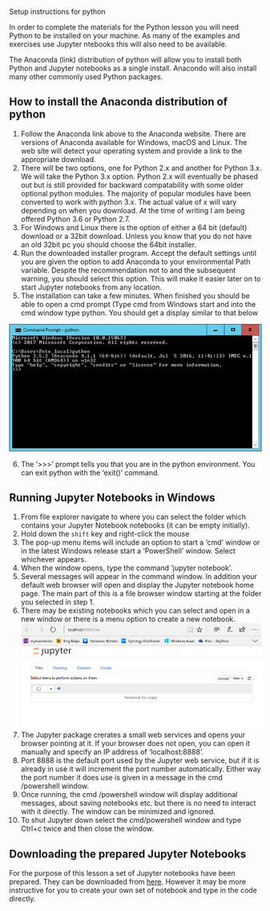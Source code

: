 


Setup instructions for python

In order to complete the materials for the Python lesson you will need Python to be installed on your machine. As many of the examples and exercises use Jupyter ntebooks this will also need to be available. 

The Anaconda (link) distribution of python will allow you to install both Python and Jupyter notebooks as a single install. Anacondo will also install many other commonly used Python packages.

## How to install the Anaconda distribution of python

1.	Follow the Anaconda link above to the Anaconda website. There are versions of Anaconda available for Windows, macOS and Linux. The web site will detect your operating system and provide a link to the appropriate download. 
2.	There will be two options, one for Python 2.x and another for Python 3.x. We will take the Python 3.x option. Python 2.x will eventually be phased out but is still provided for backward compatability with some older optional python modules. The majority of popular modules have been converted to work with python 3.x. The actual value of x will vary depending on when you download. At the time of writing I am being offered Python 3.6 or Python 2.7.
3.	For Windows and Linux there is the option of either a 64 bit (default) download or a 32bit download. Unless you know that you do not have an old 32bit pc you should choose the 64bit installer.
4.	Run the downloaded installer program. Accept the default settings until you are given the option to add Anaconda to your environmental Path variable. Despite the recommendation not to and the subsequent warning, you should select this option. This will make it easier later on to start Jupyter notebooks from any location.
5.	The installation can take a few minutes. When finished you should be able to open a cmd prompt (Type cmd from Windows start and into the cmd window type python. You should get a display similar to that below

![Python Install](../fig/Python_install_1.png)

6.	The ‘>>>’ prompt tells you that you are in the python environment. You can exit python with the ‘exit()’ command.  



## Running Jupyter Notebooks in Windows

1. From file explorer navigate to where you can select the folder which contains your Jupyter Notebook notebooks (it can be empty initially).
2. Hold down the `shift` key and right-click the mouse
3.	The pop-up menu items will include an option to start a ‘cmd’ window or in the latest Windows release start a ‘PowerShell’ window. Select whichever appears.
4.	When the window opens, type the command ‘jupyter notebook’.
5.	Several messages will appear in the command window. In addition your default web browser will open and display the Jupyter notebook home page. The main part of this is a file browser window starting at the folder you selected in step 1.
6.	There may be existing notebooks which you can select and open in a new window or there is a menu option to create a new notebook.
![Python Install](../fig/Python_install_2.png)
7.	The Jupyter package crerates a small web services and opens your browser pointing at it. If your browser does not open, you can open it manually and specify an IP address of ‘localhost:8888’. 
8.	Port 8888 is the default port used by the Jupyter web service, but if it is already in use it will increment the port number automatically. Either way the port number it does use is given in a message in the cmd /powershell window.
9.	Once running, the cmd /powershell window will display additional messages, about saving notebooks etc. but there is no need to interact with it directly. The window can be minimized and ignored.
10.	To shut Jupyter down select the cmd/powershell window and type Ctrl+c twice and then close the window.


## Downloading the prepared Jupyter Notebooks
For the purpose of this lesson a set of Jupyter notebooks have been prepared. They can be downloaded from [here](???). However it may be more instructive for you to create your own set of notebook and type in the code directly.
